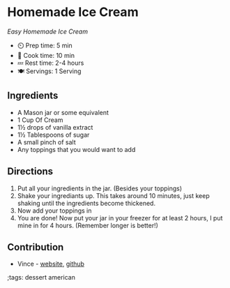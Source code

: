 # Homemade Ice Cream

_Easy Homemade Ice Cream_

- ⏲️ Prep time: 5 min
- 🍳 Cook time: 10 min
- 💤 Rest time: 2-4 hours
- 🍽️ Servings: 1 Serving

## Ingredients

- A Mason jar or some equivalent
- 1 Cup Of Cream
- 1½ drops of vanilla extract
- 1½ Tablespoons of sugar
- A small pinch of salt
- Any toppings that you would want to add

## Directions

1. Put all your ingredients in the jar. (Besides your toppings)
2. Shake your ingrediants up. This takes around 10 minutes, just keep shaking until the ingredients become thickened.
3. Now add your toppings in
4. You are done! Now put your jar in your freezer for at least 2 hours, I put mine in for 4 hours. (Remember longer is better!)

## Contribution

- Vince - [website](https://vincestuff.com), [github](https://github.com/Socerest2)

;tags: dessert american
